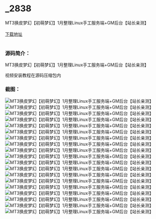 # _2838
MT3换皮梦幻【初萌梦幻】1月整理Linux手工服务端+GM后台【站长亲测】
<br/></br>
[下载地址](https://www.uuid2.com/2838.html "下载地址")
<br/></br>
<h3>源码简介：</h3>
<p>MT3换皮梦幻【初萌梦幻】1月整理Linux手工服务端+GM后台【站长亲测】<p>
<p>视频安装教程在源码压缩包内<p>
<h3>截图：</h3>
<img src="https://www.uuid2.com/wp-content/uploads/img/202201/de345d7813.jpg" alt="MT3换皮梦幻【初萌梦幻】1月整理Linux手工服务端+GM后台【站长亲测】"><img src="https://www.uuid2.com/wp-content/uploads/img/202201/7a07ac1427.jpg" alt="MT3换皮梦幻【初萌梦幻】1月整理Linux手工服务端+GM后台【站长亲测】"><img src="https://www.uuid2.com/wp-content/uploads/img/202201/82c93ea652.jpg" alt="MT3换皮梦幻【初萌梦幻】1月整理Linux手工服务端+GM后台【站长亲测】"><img src="https://www.uuid2.com/wp-content/uploads/img/202201/c793d61350.jpg" alt="MT3换皮梦幻【初萌梦幻】1月整理Linux手工服务端+GM后台【站长亲测】"><img src="https://www.uuid2.com/wp-content/uploads/img/202201/da804bc951.jpg" alt="MT3换皮梦幻【初萌梦幻】1月整理Linux手工服务端+GM后台【站长亲测】"><img src="https://www.uuid2.com/wp-content/uploads/img/202201/959d999123.jpg" alt="MT3换皮梦幻【初萌梦幻】1月整理Linux手工服务端+GM后台【站长亲测】"><img src="https://www.uuid2.com/wp-content/uploads/img/202201/e51adb3256.jpg" alt="MT3换皮梦幻【初萌梦幻】1月整理Linux手工服务端+GM后台【站长亲测】"><img src="https://www.uuid2.com/wp-content/uploads/img/202201/a3195d1664.jpg" alt="MT3换皮梦幻【初萌梦幻】1月整理Linux手工服务端+GM后台【站长亲测】"><img src="https://www.uuid2.com/wp-content/uploads/img/202201/8bf457c179.jpg" alt="MT3换皮梦幻【初萌梦幻】1月整理Linux手工服务端+GM后台【站长亲测】"><img src="https://www.uuid2.com/wp-content/uploads/img/202201/020ccb5693.jpg" alt="MT3换皮梦幻【初萌梦幻】1月整理Linux手工服务端+GM后台【站长亲测】"><img src="https://www.uuid2.com/wp-content/uploads/img/202201/2126ac3448.jpg" alt="MT3换皮梦幻【初萌梦幻】1月整理Linux手工服务端+GM后台【站长亲测】"><img src="https://www.uuid2.com/wp-content/uploads/img/202201/f4c2950225.jpg" alt="MT3换皮梦幻【初萌梦幻】1月整理Linux手工服务端+GM后台【站长亲测】"><img src="https://www.uuid2.com/wp-content/uploads/img/202201/9ff88fc164.jpg" alt="MT3换皮梦幻【初萌梦幻】1月整理Linux手工服务端+GM后台【站长亲测】"><img src="https://www.uuid2.com/wp-content/uploads/img/202201/9c4e443965.jpg" alt="MT3换皮梦幻【初萌梦幻】1月整理Linux手工服务端+GM后台【站长亲测】"><img src="https://www.uuid2.com/wp-content/uploads/img/202201/94fbf9b449.jpg" alt="MT3换皮梦幻【初萌梦幻】1月整理Linux手工服务端+GM后台【站长亲测】"><img src="https://www.uuid2.com/wp-content/uploads/img/202201/6c2b416843.jpg" alt="MT3换皮梦幻【初萌梦幻】1月整理Linux手工服务端+GM后台【站长亲测】"><img src="https://www.uuid2.com/wp-content/uploads/img/202201/73550fb889.jpg" alt="MT3换皮梦幻【初萌梦幻】1月整理Linux手工服务端+GM后台【站长亲测】"><img src="https://www.uuid2.com/wp-content/uploads/img/202201/f585044603.jpg" alt="MT3换皮梦幻【初萌梦幻】1月整理Linux手工服务端+GM后台【站长亲测】"><img src="https://www.uuid2.com/wp-content/uploads/img/202201/be64c7d624.jpg" alt="MT3换皮梦幻【初萌梦幻】1月整理Linux手工服务端+GM后台【站长亲测】">
